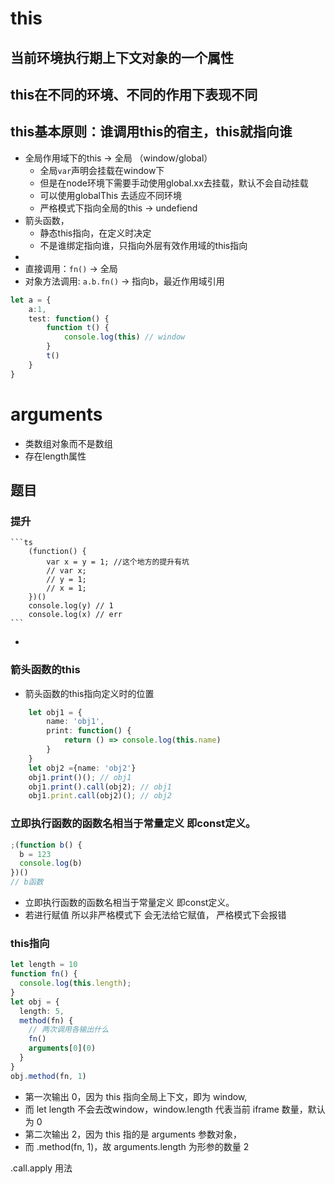 # this
## 当前环境执行期上下文对象的一个属性
## this在不同的环境、不同的作用下表现不同
## this基本原则：谁调用this的宿主，this就指向谁
- 全局作用域下的this -> 全局 （window/global）
  - 全局`var`声明会挂载在window下
  - 但是在node环境下需要手动使用global.xx去挂载，默认不会自动挂载
  - 可以使用globalThis 去适应不同环境
  - 严格模式下指向全局的this -> undefiend
- 箭头函数，
  - 静态this指向，在定义时决定
  - 不是谁绑定指向谁，只指向外层有效作用域的this指向
- 
- 直接调用：`fn()` -> 全局
- 对象方法调用: `a.b.fn()` -> 指向b，最近作用域引用
```ts
let a = {
	a:1,
	test: function() {
		function t() {
			console.log(this) // window
		}
		t()
	}
}
```

# arguments
- 类数组对象而不是数组
- 存在length属性

## 题目
### 提升
	```ts
		(function() {
			var x = y = 1; //这个地方的提升有坑
			// var x;
			// y = 1;
			// x = 1;
		})()
		console.log(y) // 1
		console.log(x) // err
	```
- 
### 箭头函数的this
- 箭头函数的this指向定义时的位置
```ts
	let obj1 = {
		name: 'obj1',
		print: function() {
			return () => console.log(this.name)
		}
	}
	let obj2 ={name: 'obj2'}
	obj1.print()(); // obj1
	obj1.print().call(obj2); // obj1
	obj1.print.call(obj2)(); // obj2
```

### 立即执行函数的函数名相当于常量定义 即const定义。
```ts
;(function b() {
  b = 123
  console.log(b)
})()
// b函数
```
- 立即执行函数的函数名相当于常量定义 即const定义。
- 若进行赋值 所以非严格模式下 会无法给它赋值， 严格模式下会报错
### this指向
```ts
let length = 10
function fn() {
  console.log(this.length);
}
let obj = {
  length: 5,
  method(fn) {
    // 两次调用各输出什么
    fn()
    arguments[0](0)
  }
}
obj.method(fn, 1)
```
- 第一次输出 0，因为 this 指向全局上下文，即为 window, 
- 而 let length 不会去改window，window.length 代表当前 iframe 数量，默认为 0
- 第二次输出 2，因为 this 指的是 arguments 参数对象，
- 而 .method(fn, 1)，故 arguments.length 为形参的数量 2


.call.apply 用法